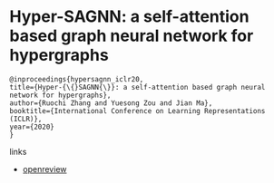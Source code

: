 # Hyper-SAGNN: a self-attention based graph neural network for hypergraphs

```
@inproceedings{hypersagnn_iclr20,
title={Hyper-{\{}SAGNN{\}}: a self-attention based graph neural network for hypergraphs},
author={Ruochi Zhang and Yuesong Zou and Jian Ma},
booktitle={International Conference on Learning Representations (ICLR)},
year={2020}
}
```

links
- [openreview](https://openreview.net/forum?id=ryeHuJBtPH)
